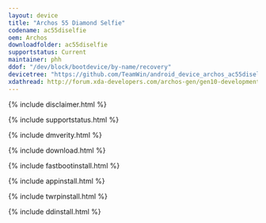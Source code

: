 ```yaml
---
layout: device
title: "Archos 55 Diamond Selfie"
codename: ac55diselfie
oem: Archos
downloadfolder: ac55diselfie
supportstatus: Current
maintainer: phh
ddof: "/dev/block/bootdevice/by-name/recovery"
devicetree: "https://github.com/TeamWin/android_device_archos_ac55diselfie"
xdathread: http://forum.xda-developers.com/archos-gen/gen10-development/twrp-support-thread-archos-twrp-t3468677
---
```


{% include disclaimer.html %}

{% include supportstatus.html %}

{% include dmverity.html %}

{% include download.html %}

{% include fastbootinstall.html %}

{% include appinstall.html %}

{% include twrpinstall.html %}

{% include ddinstall.html %}
